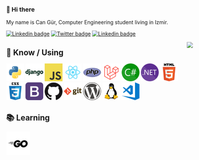 ### 👋 Hi there
My name is Can Gür, Computer Engineering student living in Izmir.

[![Linkedin badge](https://img.shields.io/badge/cangur-0654a7?style=for-the-badge&logo=linkedin&logoColor=white)](https://www.linkedin.com/in/cangur/)
[![Twitter badge](https://img.shields.io/badge/CodeEmAll-228dff?style=for-the-badge&logo=twitter&logoColor=white)](https://www.twitter.com/CodeEmAll/)
[![Linkedin badge](https://img.shields.io/badge/cvngur-cd486b?style=for-the-badge&logo=instagram&logoColor=white)](https://www.instagram.com/cvngur/)

<img align='right' src="https://github-readme-stats.vercel.app/api?username=cvngur&show_icons=true" />

## 🧠 Know / Using

<img src="https://raw.githubusercontent.com/github/explore/master/topics/python/python.png" height=48/> <img src="https://raw.githubusercontent.com/github/explore/master/topics/django/django.png" height=48/> <img src="https://raw.githubusercontent.com/github/explore/master/topics/javascript/javascript.png" height=48/> <img src="https://raw.githubusercontent.com/github/explore/master/topics/react/react.png" height=48/> <img src="https://raw.githubusercontent.com/github/explore/master/topics/php/php.png" height=48/> <img src="https://raw.githubusercontent.com/github/explore/master/topics/laravel/laravel.png" height=48/> <img src="https://raw.githubusercontent.com/github/explore/master/topics/csharp/csharp.png" height=48/> <img src="https://raw.githubusercontent.com/github/explore/master/topics/dotnet/dotnet.png" height=48/> <img src="https://raw.githubusercontent.com/github/explore/master/topics/html/html.png" height=48/> <img src="https://raw.githubusercontent.com/github/explore/master/topics/css/css.png" height=48/> <img src="https://raw.githubusercontent.com/github/explore/master/topics/bootstrap/bootstrap.png" height=48/> <img src="https://raw.githubusercontent.com/github/explore/master/topics/github/github.png" height=48/> <img src="https://raw.githubusercontent.com/github/explore/master/topics/git/git.png" height=48/> <img src="https://raw.githubusercontent.com/github/explore/master/topics/wordpress/wordpress.png" height=48/> <img src="https://raw.githubusercontent.com/github/explore/master/topics/linux/linux.png" height=48/> <img src="https://raw.githubusercontent.com/github/explore/master/topics/visual-studio-code/visual-studio-code.png" height=48/>

## 📚 Learning

<img src="https://raw.githubusercontent.com/github/explore/master/topics/go/go.png" height=64/>
